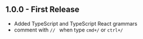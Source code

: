 ## 1.0.0 - First Release
* Added TypeScript and TypeScript React grammars
* comment with `// ` when type `cmd+/` or `ctrl+/`
